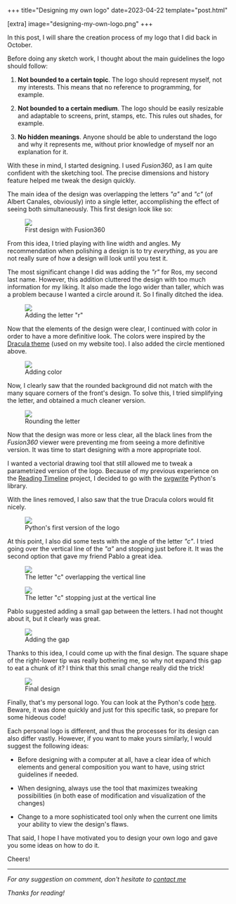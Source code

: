 +++
title="Designing my own logo"
date=2023-04-22
template="post.html"

[extra]
image="designing-my-own-logo.png"
+++

In this post, I will share the creation process of my logo that I did back in October.

Before doing any sketch work, I thought about the main guidelines the logo should follow:

1. **Not bounded to a certain topic**. The logo should represent myself, not my interests. This means that no reference to programming, for example.

2. **Not bounded to a certain medium**. The logo should be easily resizable and adaptable to screens, print, stamps, etc. This rules out shades, for example.

3. **No hidden meanings**. Anyone should be able to understand the logo and why it represents me, without prior knowledge of myself nor an explanation for it.

With these in mind, I started designing. I used *Fusion360*, as I am quite confident with the sketching tool. The precise dimensions and history feature helped me tweak the design quickly.

The main idea of the design was overlapping the letters *"a"* and *"c"* (of Albert Canales, obviously) into a single letter, accomplishing the effect of seeing both simultaneously. This first design look like so:

<figure>
    <img src="images/design-1.jpg" class="inlineimg">
    <figcaption>
        First design with Fusion360
    </figcaption>
</figure>

From this idea, I tried playing with line width and angles. My recommendation when polishing a design is to try *everything*, as you are not really sure of how a design will look until you test it.

The most significant change I did was adding the *"r"* for Ros, my second last name. However, this addition cluttered the design with too much information for my liking. It also made the logo wider than taller, which was a problem because I wanted a circle around it. So I finally ditched the idea.

<figure>
    <img src="images/design-2.jpg" class="inlineimg">
    <figcaption>
        Adding the letter "r"
    </figcaption>
</figure>

Now that the elements of the design were clear, I continued with color in order to have a more definitive look. The colors were inspired by the [Dracula theme](https://draculatheme.com/) (used on my website too). I also added the circle mentioned above.

<figure>
    <img src="images/design-3.jpg" class="inlineimg">
    <figcaption>
        Adding color
    </figcaption>
</figure>

Now, I clearly saw that the rounded background did not match with the many square corners of the front's design. To solve this, I tried simplifying the letter, and obtained a much cleaner version.

<figure>
    <img src="images/design-4.jpg" class="inlineimg">
    <figcaption>
        Rounding the letter
    </figcaption>
</figure>

Now that the design was more or less clear, all the black lines from the *Fusion360* viewer were preventing me from seeing a more definitive version. It was time to start designing with a more appropriate tool.

I wanted a vectorial drawing tool that still allowed me to tweak a parametrized version of the logo. Because of my previous experience on the [Reading Timeline](@/blog/reading-timeline.md) project, I decided to go with the [svgwrite](https://pypi.org/project/svgwrite/) Python's library.

With the lines removed, I also saw that the true Dracula colors would fit nicely.

<figure>
    <img src="images/design-5.jpg" class="inlineimg">
    <figcaption>
        Python's first version of the logo
    </figcaption>
</figure>

At this point, I also did some tests with the angle of the letter *"c"*. I tried going over the vertical line of the *"a"* and stopping just before it. It was the second option that gave my friend Pablo a great idea.

<figure>
    <img src="images/design-6.jpg" class="inlineimg">
    <figcaption>
        The letter "c" overlapping the vertical line
    </figcaption>
</figure>

<figure>
    <img src="images/design-7.jpg" class="inlineimg">
    <figcaption>
        The letter "c" stopping just at the vertical line
    </figcaption>
</figure>

Pablo suggested adding a small gap between the letters. I had not thought about it, but it clearly was great.

<figure>
    <img src="images/design-8.jpg" class="inlineimg">
    <figcaption>
        Adding the gap
    </figcaption>
</figure>

Thanks to this idea, I could come up with the final design. The square shape of the right-lower tip was really bothering me, so why not expand this gap to eat a chunk of it? I think that this small change really did the trick!

<figure>
    <img src="images/design-9.jpg" class="inlineimg">
    <figcaption>
        Final design
    </figcaption>
</figure>

Finally, that's my personal logo. You can look at the Python's code [here](logo.py). Beware, it was done quickly and just for this specific task, so prepare for some hideous code!

Each personal logo is different, and thus the processes for its design can also differ vastly. However, if you want to make yours similarly, I would suggest the following ideas:

- Before designing with a computer at all, have a clear idea of which elements and general composition you want to have, using strict guidelines if needed.

- When designing, always use the tool that maximizes tweaking possibilities (in both ease of modification and visualization of the changes)

- Change to a more sophisticated tool only when the current one limits your ability to view the design's flaws.

That said, I hope I have motivated you to design your own logo and gave you some ideas on how to do it.

Cheers!

* * *

*For any suggestion on comment, don't hesitate to [contact me](mailto:contact@albertcanales.com)*

*Thanks for reading!*
